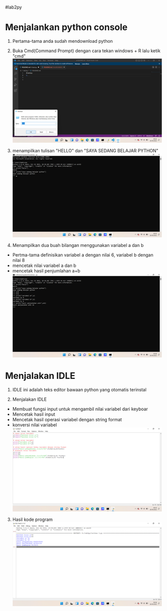 #lab2py
# Menjalankan python console
1. Pertama-tama anda sudah mendownload python

2. Buka Cmd(Command Prompt) dengan cara tekan windows + R lalu ketik "cmd"
![img.1](gambar/2022-10-26%20(5).png)

3. menampilkan tulisan "HELLO" dan "SAYA SEDANG BELAJAR PYTHON"
![img.2](gambar/2022-10-26%20(1).png)
4. Menampilkan dua buah bilangan menggunakan variabel a dan b
- Pertma-tama definisikan variabel a dengan nilai 6, variabel b dengan nilai 8
- mencetak nilai variabel a dan b
- mencetak hasil penjumlahan a+b
![img.3](gambar/2022-10-26%20(2).png)

# Menjalakan IDLE
1. IDLE ini adalah teks editor bawaan python yang otomatis terinstal

2. Menjalakan IDLE 
- Membuat fungsi input untuk mengambil nilai variabel dari keyboar
- Mencetak hasil input 
- Mencetak hasil operasi variabel dengan string format
- konversi nilai variabel
![img.4](gambar/2022-10-26%20(3).png)


3. Hasil kode program 
![img.5](gambar/2022-10-26%20(4).png)





